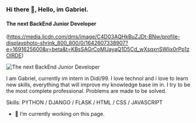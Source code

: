 ### Hi there 👋, Hello, im Gabriel.
#### The next BackEnd Junior Developer

(https://media.licdn.com/dms/image/C4D03AQHkBuZJDt-BNw/profile-displayphoto-shrink_800_800/0/1642607338907?e=1691625600&v=beta&t=KBsSAGrCoMUayaQ1D5Cd_wXsqxnSWlix0rPp1zOlRDE)

![The next BackEnd Junior Developer](https://media.licdn.com/dms/image/D4D16AQFpjukeY7kPBQ/profile-displaybackgroundimage-shrink_350_1400/0/1677639102777?e=1691625600&v=beta&t=U0FqMJ6DCF5kKNoJmcJtkTTToA2cq_ukEUgdEOC9GkM)

I am Gabriel, currently im intern in Didi/99. I love technol and i love to learn new skills, everything that will improve my knowledge base im in.  I try to be the most complete professional. Problems are made to be solved.

Skills: PYTHON / DJANGO / FLASK / HTML / CSS / JAVASCRIPT

- 🔭 I’m currently working on this page. 





